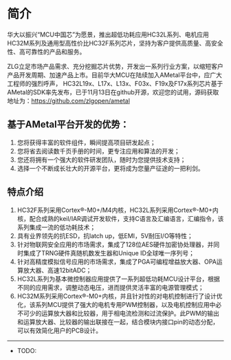 # 简介

华大以振兴“MCU中国芯”为愿景，推出超低功耗应用HC32L系列、电机应用HC32M系列及通用型高性价比HC32F系列芯片，坚持为客户提供高质量、高安全性、高可靠性的产品和服务。

ZLG立足市场产品需求、充分挖掘芯片优势，开发出一系列行业方案，以缩短客户产品开发周期、加速产品上市。目前华大MCU在陆续加入AMetal平台中，应广大工程师的强烈呼声， HC32L19x、L17x、L13x、F03x、F19x及F17x系列芯片基于AMetal的SDK率先发布，已于11月13日在github开源，欢迎您的试用，源码获取地址为：https://github.com/zlgopen/ametal


## 基于AMetal平台开发的优势：
1. 您将获得丰富的软件组件，瞬间提高项目研发起点；
2.	您将省去阅读数千页手册的时间，更专注应用和算法的开发；
3.	您还将拥有一个强大的软件研发团队，随时为您提供技术支持；
4.	选择一个不断成长壮大的开源平台，更将成为您量产征途的一把利剑。


## 特点介绍
1.	HC32F系列采用Cortex®-M0+/M4内核，HC32L系列采用Cortex®-M0+内核，配合成熟的keil/IAR调试开发软件，支持C语言及汇编语言，汇编指令，该系列集成一流的低功耗技术；
2.	具有业界领先的抗ESD，抗latch up，低EMI，5V耐压I/O等特性；
3.	针对物联网安全应用的市场需求，集成了128位AES硬件加密协处理器，并同时集成了TRNG硬件真随机数发生器和Unique ID全球唯一序列号；
4.	针对高精度模拟信号应用的市场需求，集成了PGA可编程增益放大器、OPA运算放大器、高速12bitADC；
5.  HC32L系列为基本微控制器应用提供了一系列超低功耗MCU设计平台，根据不同的应用需求，调整动态电压，进而提供灵活丰富的电源管理模式；
6.  HC32M系列采用Cortex®-M0+内核，并且针对性的对电机控制进行了设计优化，该系列MCU提供了强大的电机专用PWM控制器，以及电机控制应用中必不可少的运算放大器和比较器，用于相电流检测和过流保护。此PWM的输出和运算放大器、比较器的输出联接在一起，结合模块内接口pin的动态分配，可以有效简化用户的PCB设计。

-------------

* TODO:
